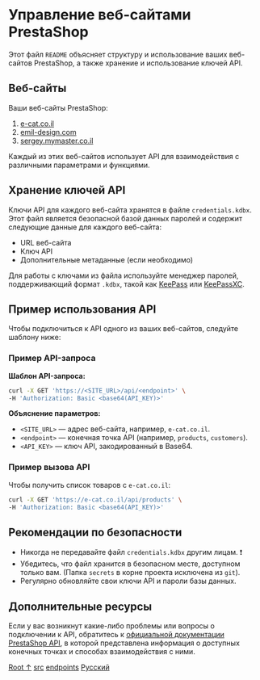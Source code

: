 # Управление веб-сайтами PrestaShop

Этот файл `README` объясняет структуру и использование ваших веб-сайтов PrestaShop, а также хранение и использование ключей API.

## Веб-сайты

Ваши веб-сайты PrestaShop:

1.  [e-cat.co.il](https://e-cat.co.il)
2.  [emil-design.com](https://emil-design.com)
3.  [sergey.mymaster.co.il](https://sergey.mymaster.co.il)

Каждый из этих веб-сайтов использует API для взаимодействия с различными параметрами и функциями.

## Хранение ключей API

Ключи API для каждого веб-сайта хранятся в файле `credentials.kdbx`. Этот файл является безопасной базой данных паролей и содержит следующие данные для каждого веб-сайта:

*   URL веб-сайта
*   Ключ API
*   Дополнительные метаданные (если необходимо)

Для работы с ключами из файла используйте менеджер паролей, поддерживающий формат `.kdbx`, такой как [KeePass](https://keepass.info/) или [KeePassXC](https://keepassxc.org/).

## Пример использования API

Чтобы подключиться к API одного из ваших веб-сайтов, следуйте шаблону ниже:

### Пример API-запроса

**Шаблон API-запроса:**

```bash
curl -X GET 'https://<SITE_URL>/api/<endpoint>' \
-H 'Authorization: Basic <base64(API_KEY)>'
```

**Объяснение параметров:**

*   `<SITE_URL>` — адрес веб-сайта, например, `e-cat.co.il`.
*   `<endpoint>` — конечная точка API (например, `products`, `customers`).
*   `<API_KEY>` — ключ API, закодированный в Base64.

### Пример вызова API

Чтобы получить список товаров с `e-cat.co.il`:

```bash
curl -X GET 'https://e-cat.co.il/api/products' \
-H 'Authorization: Basic <base64(API_KEY)>'
```

## Рекомендации по безопасности

*   Никогда не передавайте файл `credentials.kdbx` другим лицам. ❗
*   Убедитесь, что файл хранится в безопасном месте, доступном только вам. (Папка `secrets` в корне проекта исключена из `git`).
*   Регулярно обновляйте свои ключи API и пароли базы данных.

## Дополнительные ресурсы

Если у вас возникнут какие-либо проблемы или вопросы о подключении к API, обратитесь к [официальной документации PrestaShop API](https://devdocs.prestashop.com/), в которой представлена информация о доступных конечных точках и способах взаимодействия с ними.

[Root ↑](https://github.com/hypo69/hypotez/blob/master/readme.ru.md)
[src](https://github.com/hypo69/hypotez/blob/master/src/README.MD)
[endpoints](https://github.com/hypo69/hypotez/blob/master/src/endpoints/README.MD)
[Русский](https://github.com/hypo69/hypotez/blob/master/src/endpoints/prestashop/readme.ru.md)